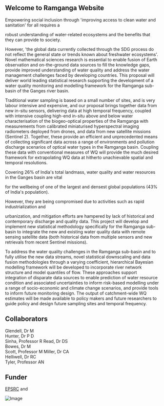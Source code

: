 ## Welcome to Ramganga Website

Empowering social inclusion through 'improving access to clean water and sanitation' for all requires a

robust understanding of water-related ecosystems and the benefits that they can provide to society.

However, 'the global data currently collected through the SDG process do not reflect the general state or trends known about freshwater ecosystems'. Novel mathematical sciences research is essential to enable fusion of Earth observation and on-the-ground data sources to fill the knowledge gaps, provide improved understanding of water quality and address the water management challenges faced by developing countries. This proposal will deliver world leading statistical research supporting the development of a water quality monitoring and modelling framework for the Ramganga sub-basin of the Ganges river basin.

Traditional water sampling is based on a small number of sites, and is very labour intensive and expensive, and our proposal brings together data from new in-situ sensors, delivering data at high temporal frequency, coupled with intensive coupling high-end in-situ above and below water characterisation of the biogeo-optical properties of the Ramganga with measurements from calibrated miniaturised hyperspectral imaging radiometers deployed from drones, and data from new satellite missions (Sentinel 2). Together, these provide an efficient and unprecedented means of collecting significant data across a range of environments and pollution discharge scenarios of optical water types in the Ramganga basin. Coupling these data with conventional measures of WQ will provide the much desired framework for extrapolating WQ data at hitherto unachievable spatial and temporal resolutions.

Covering 26% of India's total landmass, water quality and water resources in the Ganges basin are vital

for the wellbeing of one of the largest and densest global populations (43% of India's population).

However, they are being compromised due to activities such as rapid industrialization and

urbanization, and mitigation efforts are hampered by lack of historical and contemporary discharge and quality data. This project will develop and implement new statistical methodology specifically for the Ramganga sub-basin to integrate the new and existing water quality data with remote sensing satellite data (both historical data from multiple sensors and new retrievals from recent Sentinel missions).



To address the water quality challenges in the Ramganga sub-basin and to fully utilise the new data streams, novel statistical downscaling and data fusion methodologies through a varying coefficient, hierarchical Bayesian modelling framework will be developed to incorporate river network structure and model quantiles of flow. These approaches support integration of disparate data sources to enable prediction of water resource condition and associated uncertainties to inform risk-based modelling under a range of socio-economic and climate change scenarios, and provide tools to inform future monitoring design. The output of catchment-wide WQ estimates will be made available to policy makers and future researchers to guide policy and design future sampling sites and temporal frequency.


## Collaborators
Glendell, Dr M 	
Hunter, Dr P D 	
Sinha, Professor R
Read, Dr DS 	
Bowes, Dr M 	
Scott, Professor M
Miller, Dr CA 	
Helliwell, Dr RC 	
Tyler, Professor AN



## Funder 

[EPSRC](https://gow.epsrc.ukri.org/NGBOViewGrant.aspx?GrantRef=EP/T003669/1) and 

![Image](https://www.gla.ac.uk/media/Media_681177_smxx.jpg)
```

